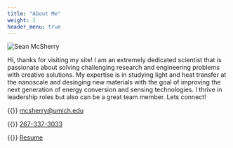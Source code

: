 ```yaml
---
title: "About Me"
weight: 1
header_menu: true
---
```


![Sean McSherry](images/education_horizontal.png)

Hi, thanks for visiting my site! I am an extremely dedicated scientist that is passionate about solving challenging research and engineering problems with creative solutions. My expertise is in studying light and heat transfer at the nanoscale and desinging new materials with the goal of improving the next generation of energy conversion and sensing technologies. I thrive in leadership roles but also can be a great team member. Lets connect!

{{<icon class="fa fa-envelope">}}&nbsp;[mcsherry@umich.edu](mcsherry@umich.edu)

{{<icon class="fa fa-phone">}}&nbsp;[267-337-3033](tel:2673373033)

{{<icon class="fa fa-file-pdf-o">}}&nbsp;[Resume](images/McSherry_Resume.pdf)  
